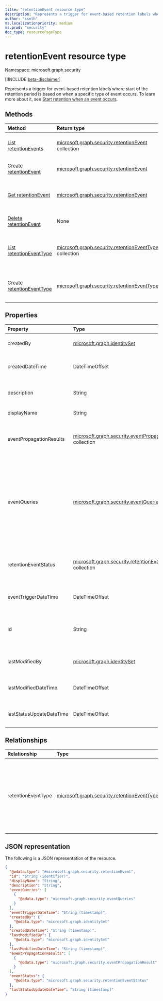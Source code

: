 ```yaml
---
title: "retentionEvent resource type"
description: "Represents a trigger for event-based retention labels where start of the retention period is based on when a specific type of event occurs."
author: "sseth"
ms.localizationpriority: medium
ms.prod: "security"
doc_type: resourcePageType
---
```


# retentionEvent resource type

Namespace: microsoft.graph.security

[!INCLUDE [beta-disclaimer](../../includes/beta-disclaimer.md)]

Represents a trigger for event-based retention labels where start of the retention period is based on when a specific type of event occurs.
To learn more about it, see [Start retention when an event occurs](/microsoft-365/compliance/event-driven-retention).


## Methods
|Method|Return type|Description|
|:---|:---|:---|
|[List retentionEvents](../api/security-retentionevent-list.md)|[microsoft.graph.security.retentionEvent](../resources/security-retentionevent.md) collection|Get a list of the [retentionEvent](../resources/security-retentionevent.md) objects and their properties.|
|[Create retentionEvent](../api/security-retentionevent-post.md)|[microsoft.graph.security.retentionEvent](../resources/security-retentionevent.md)|Create a new [retentionEvent](../resources/security-retentionevent.md) object.|
|[Get retentionEvent](../api/security-retentionevent-get.md)|[microsoft.graph.security.retentionEvent](../resources/security-retentionevent.md)|Read the properties and relationships of a [retentionEvent](../resources/security-retentionevent.md) object.|
|[Delete retentionEvent](../api/security-retentionevent-delete.md)|None|Delete a [retentionEvent](../resources/security-retentionevent.md) object.|
|[List retentionEventType](../api/security-retentioneventtype-list.md)|[microsoft.graph.security.retentionEventType](../resources/security-retentioneventtype.md) collection|Get the retentionEventType resources from the exapnd eventType navigation property.|
|[Create retentionEventType](../api/security-retentioneventtype-post.md)|[microsoft.graph.security.retentionEventType](../resources/security-retentioneventtype.md)|Add eventType by adding the relevant odata property when creating an event.|


## Properties
|Property|Type|Description|
|:---|:---|:---|
|createdBy|[microsoft.graph.identitySet](/graph/api/resources/identityset)|The user who created the retentionEvent.|
|createdDateTime|DateTimeOffset|The date time when the retentionEvent was created.|
|description|String|Optional information about the event.|
|displayName|String|Name of the event.|
|eventPropagationResults|[microsoft.graph.security.eventPropagationResult](../resources/security-eventpropagationresult.md) collection|Represents the success status of a created event and additional information.|
|eventQueries|[microsoft.graph.security.eventQueries](../resources/security-eventqueries.md) collection| Represents the workload (SharePoint Online, OneDrive for Business, Exchange Online) and identification information associated with a retention event.|
|retentionEventStatus|[microsoft.graph.security.retentionEventStatus](../resources/security-retentioneventstatus.md) collection|Status of event propogation to the scoped locations after the event has been created.|
|eventTriggerDateTime|DateTimeOffset|Optional time when the event should be triggered.|
|id|String|Represents the unique ID of the user who created the retentionEvent. [entity](/graph/api/resources/entity).|
|lastModifiedBy|[microsoft.graph.identitySet](/graph/api/resources/identityset)|The user who last modified the retentionEvent.|
|lastModifiedDateTime|DateTimeOffset|The latest date time when the retentionEvent was modified.|
|lastStatusUpdateDateTime|DateTimeOffset|Last time the status of the event was updated.|

## Relationships
|Relationship|Type|Description|
|:---|:---|:---|
|retentionEventType|[microsoft.graph.security.retentionEventType](../resources/security-retentioneventtype.md)|Specifies the event that will start the retention period for labels that use this event type when an event is created.|

## JSON representation
The following is a JSON representation of the resource.
<!-- {
  "blockType": "resource",
  "keyProperty": "id",
  "@odata.type": "microsoft.graph.security.retentionEvent",
  "baseType": "microsoft.graph.entity",
  "openType": false
}
-->
``` json
{
  "@odata.type": "#microsoft.graph.security.retentionEvent",
  "id": "String (identifier)",
  "displayName": "String",
  "description": "String",
  "eventQueries": [
    {
      "@odata.type": "microsoft.graph.security.eventQueries"
    }
  ],
  "eventTriggerDateTime": "String (timestamp)",
  "createdBy": {
    "@odata.type": "microsoft.graph.identitySet"
  },
  "createdDateTime": "String (timestamp)",
  "lastModifiedBy": {
    "@odata.type": "microsoft.graph.identitySet"
  },
  "lastModifiedDateTime": "String (timestamp)",
  "eventPropagationResults": [
    {
      "@odata.type": "microsoft.graph.security.eventPropagationResult"
    }
  ],
  "eventStatus": {
    "@odata.type": "microsoft.graph.security.retentionEventStatus"
  },
  "lastStatusUpdateDateTime": "String (timestamp)"
}
```